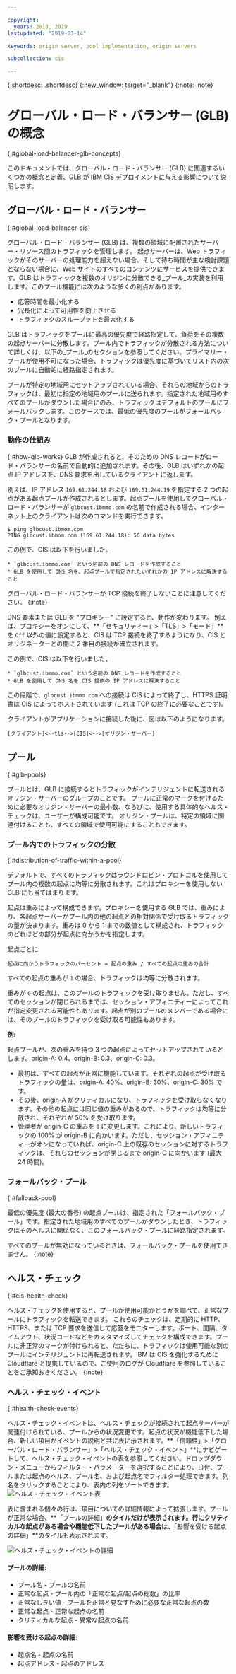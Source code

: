 ```yaml
---

copyright:
  years: 2018, 2019
lastupdated: "2019-03-14"

keywords: origin server, pool implementation, origin servers

subcollection: cis

---
```


{:shortdesc: .shortdesc} 
{:new_window: target="_blank"} 
{:note: .note}

# グローバル・ロード・バランサー (GLB) の概念
{:#global-load-balancer-glb-concepts}

このドキュメントでは、グローバル・ロード・バランサー (GLB) に関連するいくつかの概念と定義、GLB が IBM CIS デプロイメントに与える影響について説明します。

## グローバル・ロード・バランサー
{:#global-load-balancer-cis}

グローバル・ロード・バランサー (GLB) は、複数の領域に配置されたサーバー・リソース間のトラフィックを管理します。 起点サーバーは、Web トラフィックがそのサーバーの処理能力を超えない場合、そして待ち時間が主な検討課題とならない場合に、Web サイトのすべてのコンテンツにサービスを提供できます。GLB はトラフィックを複数のオリジンに分散できる_プール_の実装を利用します。このプール機能には次のような多くの利点があります。

  * 応答時間を最小化する
  * 冗長化によって可用性を向上させる
  * トラフィックのスループットを最大化する

GLB はトラフィックをプールに最高の優先度で経路指定して、負荷をその複数の起点サーバーに分散します。プール内でトラフィックが分散される方法について詳しくは、以下の_プール_のセクションを参照してください。プライマリー・プールが使用不可になった場合、トラフィックは優先度に基づいてリスト内の次のプールに自動的に経路指定されます。

プールが特定の地域用にセットアップされている場合、それらの地域からのトラフィックは、最初に指定の地域用のプールに送られます。指定された地域用のすべてのプールがダウンした場合にのみ、トラフィックはデフォルトのプールにフォールバックします。このケースでは、最低の優先度のプールがフォールバック・プールとなります。 

### 動作の仕組み
{:#how-glb-works}
GLB が作成されると、そのための DNS レコードがロード・バランサーの名前で自動的に追加されます。その後、GLB はいずれかの起点 IP アドレスを、DNS 要求を出しているクライアントに返します。

例えば、IP アドレス `169.61.244.18` および `169.61.244.19` を指定する 2 つの起点がある起点プールが作成されるとします。起点プールを使用してグローバル・ロード・バランサーが `glbcust.ibmmo.com` の名前で作成される場合、インターネット上のクライアントは次のコマンドを実行できます。
```
$ ping glbcust.ibmom.com
PING glbcust.ibmom.com (169.61.244.18): 56 data bytes
```
この例で、CIS は以下を行いました。

    * `glbcust.ibmmo.com` という名前の DNS レコードを作成すること
    * GLB を使用して DNS 名を、起点プールで指定されたいずれかの IP アドレスに解決すること

グローバル・ロード・バランサーが TCP 接続を終了しないことに注意してください。
{:note}

DNS 要素または GLB を "プロキシー" に設定すると、動作が変わります。
例えば、プロキシーをオンにして、**「セキュリティー」>「TLS」>「モード」**を `Off` 以外の値に設定すると、CIS は TCP 接続を終了するようになり、CIS とオリジネーターとの間に 2 番目の接続が確立されます。

この例で、CIS は以下を行いました。

    * `glbcust.ibmmo.com` という名前の DNS レコードを作成すること
    * GLB を使用して DNS 名を CIS 提供の IP アドレスに解決すること
    
この段階で、`glbcust.ibmmo.com` への接続は CIS によって終了し、HTTPS 証明書は CIS によってホストされています (これは TCP の終了に必要なことです)。

クライアントがアプリケーションに接続した後に、図は以下のようになります。

`[クライアント]<--tls-->[CIS]<-->[オリジン・サーバー]`

## プール
{:#glb-pools}

プールとは、GLB に接続するとトラフィックがインテリジェントに転送されるオリジン・サーバーのグループのことです。 プールに正常のマークを付けるために必要なオリジン・サーバーの最小数、ならびに、使用する具体的なヘルス・チェックは、ユーザーが構成可能です。 オリジン・プールは、特定の領域に関連付けることも、すべての領域で使用可能にすることもできます。

### プール内でのトラフィックの分散
{:#distribution-of-traffic-within-a-pool}

デフォルトで、すべてのトラフィックはラウンドロビン・プロトコルを使用してプール内の複数の起点に均等に分散されます。これはプロキシーを使用しない GLB にも当てはまります。

起点は重みによって構成できます。プロキシーを使用する GLB では、重みにより、各起点サーバーがプール内の他の起点との相対関係で受け取るトラフィックの量が決まります。重みは 0 から 1 までの数値として構成され、トラフィックのどれほどの部分が起点に向かうかを指定します。 

起点ごとに: 

`起点に向かうトラフィックのパーセント = 起点の重み / すべての起点の重みの合計`

すべての起点の重みが `1` の場合、トラフィックは均等に分散されます。 

重みが `0` の起点は、このプールのトラフィックを受け取りません。ただし、すべてのセッションが閉じられるまでは、セッション・アフィニティーによってこれが指定変更される可能性もあります。起点が別のプールのメンバーである場合には、そのプールのトラフィックを受け取る可能性もあります。

**例:** 

起点プールが、次の重みを持つ 3 つの起点によってセットアップされているとします。origin-A: 0.4、origin-B: 0.3、origin-C: 0.3。 

* 最初は、すべての起点が正常に機能しています。それぞれの起点が受け取るトラフィックの量は、origin-A: 40%、origin-B: 30%、origin-C: 30% です。
* その後、origin-A がクリティカルになり、トラフィックを受け取らなくなります。その他の起点には同じ値の重みがあるので、トラフィックは均等に分散され、それぞれが 50% を受け取ります。
* 管理者が origin-C の重みを `0` に変更します。これにより、新しいトラフィックの 100% が origin-B に向かいます。ただし、セッション・アフィニティーがオンになっていれば、origin-C 上の既存のセッションに対するトラフィックは、それらのセッションが閉じるまで origin-C に向かいます (最大 24 時間)。

### フォールバック・プール
{:#fallback-pool}

最低の優先度 (最大の番号) の起点プールは、指定された「フォールバック・プール」です。指定された地域用のすべてのプールがダウンしたとき、トラフィックはそのヘルスに関係なく、このフォールバック・プールに経路指定されます。

すべてのプールが無効になっているときは、フォールバック・プールを使用できません。
{:note}

## ヘルス・チェック
{:#cis-health-check}

ヘルス・チェックを使用すると、プールが使用可能かどうかを調べて、正常なプールにトラフィックを転送できます。 これらのチェックは、定期的に HTTP、HTTPS、または TCP 要求を送信して応答をモニターします。ポート、間隔、タイムアウト、状況コードなどをカスタマイズしてチェックを構成できます。プールに非正常のマークが付けられると、ただちに、トラフィックは使用可能な別のプールにインテリジェントに再転送されます。IBM は CIS を強化するために Cloudflare と提携しているので、ご使用のログが Cloudflare を参照していることをご承知おきください。
{:note}

### ヘルス・チェック・イベント
{:#health-check-events}

ヘルス・チェック・イベントは、ヘルス・チェックが接続されて起点サーバーが関連付けられている、プールからの状況変更です。起点の状況が機能低下した場合、新しい項目がイベントの説明と共に表に示されます。**「信頼性」>「グローバル・ロード・バランサー」>「ヘルス・チェック・イベント」**にナビゲートして、ヘルス・チェック・イベントの表を参照してください。ドロップダウン・メニューからフィルター・パラメーターを選択することにより、日付、プールまたは起点のヘルス、プール名、および起点名でフィルター処理できます。列名をクリックすることにより、表内の列をソートできます。![ヘルス・チェック・イベント表](images/health-check-events-table.png)

表に含まれる個々の行は、項目についての詳細情報によって拡張します。プールが正常な場合、**「プールの詳細」**のタイルだけが表示されます。行にクリティカルな起点がある場合や機能低下したプールがある場合は、**「影響を受ける起点の詳細」**のタイルも表示されます。 

![ヘルス・チェック・イベントの詳細](images/health-check-events-details.png)

#### プールの詳細:
* プール名 - プールの名前
* 正常な起点 - プール内の「正常な起点/起点の総数」の比率
* 正常なしきい値 - プールを正常と見なすために必要な正常な起点の数
* 正常な起点 - 正常な起点の名前
* クリティカルな起点 - 異常な起点の名前

#### 影響を受ける起点の詳細:
* 起点名 - 起点の名前
* 起点アドレス - 起点のアドレス
